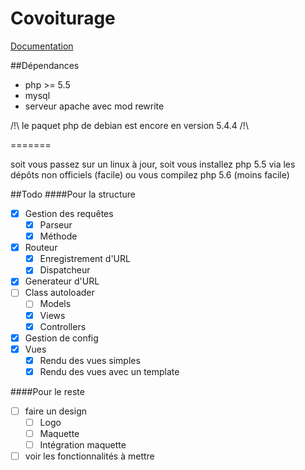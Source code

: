 Covoiturage
===========
[Documentation](doc.md)

##Dépendances

- php >= 5.5
- mysql
- serveur apache avec mod rewrite

/!\ le paquet php de debian est encore en version 5.4.4 /!\ 

=======


soit vous passez sur un linux à jour, soit vous installez php 5.5 via les dépôts non officiels (facile) ou vous compilez php 5.6 (moins facile)

##Todo
####Pour la structure
- [x] Gestion des requêtes
    - [x] Parseur
    - [x] Méthode
- [x] Routeur
    - [x] Enregistrement d'URL
    - [x] Dispatcheur
- [x] Generateur d'URL
- [ ] Class autoloader
    - [ ] Models
    - [x] Views
    - [x] Controllers
- [x] Gestion de config
- [x] Vues
    - [x] Rendu des vues simples
    - [x] Rendu des vues avec un template

####Pour le reste
- [ ] faire un design
    - [ ] Logo
    - [ ] Maquette
    - [ ] Intégration maquette
- [ ] voir les fonctionnalités à mettre
